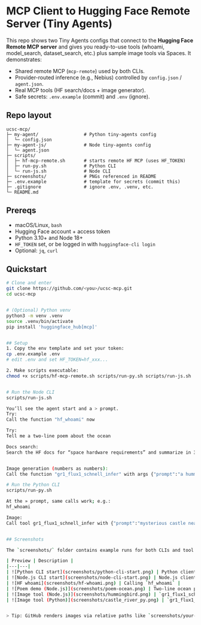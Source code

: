 # MCP Client to Hugging Face Remote Server (Tiny Agents)

This repo shows two Tiny Agents configs that connect to the **Hugging Face Remote MCP server** and gives you ready-to-use tools (whoami, model_search, dataset_search, etc.) plus sample image tools via Spaces.
It demonstrates:
- Shared remote MCP (`mcp-remote`) used by both CLIs.
- Provider-routed inference (e.g., Nebius) controlled by `config.json` / `agent.json`.
- Real MCP tools (HF search/docs + image generator).
- Safe secrets: `.env.example` (commit) and `.env` (ignore).


## Repo layout
```
ucsc-mcp/
├─ my-agent/                 # Python tiny-agents config
│  └─ config.json
├─ my-agent-js/              # Node tiny-agents config
│  └─ agent.json
├─ scripts/
│  ├─ hf-mcp-remote.sh       # starts remote HF MCP (uses HF_TOKEN)
│  ├─ run-py.sh              # Python CLI
│  └─ run-js.sh              # Node CLI
├─ screenshots/              # PNGs referenced in README
├─ .env.example              # template for secrets (commit this)
├─ .gitignore                # ignore .env, .venv, etc.
└─ README.md
```




## Prereqs
- macOS/Linux, `bash`
- Hugging Face account + access token
- Python 3.10+ and Node 18+
- `HF_TOKEN` set, or be logged in with `huggingface-cli login`
- Optional: `jq`, `curl`

## Quickstart

```bash
# Clone and enter
git clone https://github.com/<you>/ucsc-mcp.git
cd ucsc-mcp


# (Optional) Python venv
python3 -m venv .venv
source .venv/bin/activate
pip install 'huggingface_hub[mcp]'


## Setup
1. Copy the env template and set your token:
cp .env.example .env
# edit .env and set HF_TOKEN=hf_xxx...

2. Make scripts executable:
chmod +x scripts/hf-mcp-remote.sh scripts/run-py.sh scripts/run-js.sh


# Run the Node CLI
scripts/run-js.sh

You’ll see the agent start and a > prompt.
Try:
Call the function "hf_whoami" now

Try:
Tell me a two-line poem about the ocean

Docs search:
Search the HF docs for “space hardware requirements” and summarize in 3 bullets.


Image generation (numbers as numbers):
Call the function "gr1_flux1_schnell_infer" with args {"prompt":"a hummingbird and a red rose"} now

# Run the Python CLI
scripts/run-py.sh

At the » prompt, same calls work; e.g.:
hf_whoami

Image:
Call tool gr1_flux1_schnell_infer with {"prompt":"mysterious castle near the river with beautiful flowers"}


## Screenshots

The `screenshots/` folder contains example runs for both CLIs and tool calls.

| Preview | Description |
|---|---|
| ![Python CLI start](screenshots/python-cli-start.png) | Python client starting via `scripts/run-py.sh` |
| ![Node.js CLI start](screenshots/node-cli-start.png) | Node.js client starting via `scripts/run-js.sh` |
| ![HF whoami](screenshots/hf-whoami.png) | Calling `hf_whoami` |
| ![Poem demo (Node.js)](screenshots/poem-ocean.png) | Two-line ocean poem (Node.js CLI) |
| ![Image tool (Node.js)](screenshots/hummingbird.png) | `gr1_flux1_schnell_infer` image generation result (Node.js CLI) |
| ![Image tool (Python)](screenshots/castle_river_py.png) | `gr1_flux1_schnell_infer` image generation result (Python CLI) |


> Tip: GitHub renders images via relative paths like `screenshots/your-file.png`.




